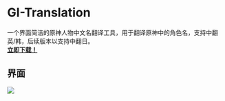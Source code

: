 # GI-Translation
一个界面简洁的原神人物中文名翻译工具，用于翻译原神中的角色名，支持中翻英/韩，后续版本以支持中翻日。  
**[立即下载！](https://github.com/baobaobaoPY/GI-Translation/releases)**
## 界面
![](https://private-user-images.githubusercontent.com/199593900/451247643-a881a182-df36-4b2f-a45c-2c0eea7045d4.png?jwt=eyJhbGciOiJIUzI1NiIsInR5cCI6IkpXVCJ9.eyJpc3MiOiJnaXRodWIuY29tIiwiYXVkIjoicmF3LmdpdGh1YnVzZXJjb250ZW50LmNvbSIsImtleSI6ImtleTUiLCJleHAiOjE3NDkwMjEzMjQsIm5iZiI6MTc0OTAyMTAyNCwicGF0aCI6Ii8xOTk1OTM5MDAvNDUxMjQ3NjQzLWE4ODFhMTgyLWRmMzYtNGIyZi1hNDVjLTJjMGVlYTcwNDVkNC5wbmc_WC1BbXotQWxnb3JpdGhtPUFXUzQtSE1BQy1TSEEyNTYmWC1BbXotQ3JlZGVudGlhbD1BS0lBVkNPRFlMU0E1M1BRSzRaQSUyRjIwMjUwNjA0JTJGdXMtZWFzdC0xJTJGczMlMkZhd3M0X3JlcXVlc3QmWC1BbXotRGF0ZT0yMDI1MDYwNFQwNzEwMjRaJlgtQW16LUV4cGlyZXM9MzAwJlgtQW16LVNpZ25hdHVyZT01MjkxOTM1NmMwNGQ2ZTBiZWRjMTZhOWViYjU5NmE2YWZlMzY3YTZlY2FkODZlNWQyNzkxMDYzMWViZGNjMDJmJlgtQW16LVNpZ25lZEhlYWRlcnM9aG9zdCJ9.6jn1elkkEmJGULnRUro79hWEBFxsBbmG7XRx2JfCCYk)
